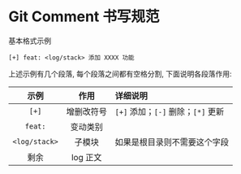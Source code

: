 # Git Comment 书写规范

基本格式示例

```
[+] feat: <log/stack> 添加 XXXX 功能
```

上述示例有几个段落, 每个段落之间都有空格分割, 下面说明各段落作用:

| 示例 | 作用 | 详细说明 | 
|:---:|:---:|:---|
| `[+]` | 增删改符号 | `[+]` 添加；`[-]` 删除；`[*]` 更新 |
| `feat:` | 变动类别 | |
| `<log/stack>` | 子模块 | 如果是根目录则不需要这个字段 |
| 剩余 | log 正文 | |
